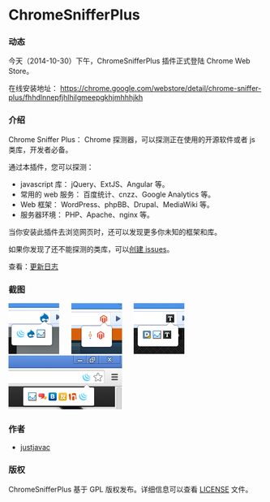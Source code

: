 ChromeSnifferPlus
=================

### 动态

今天（2014-10-30）下午，ChromeSnifferPlus 插件正式登陆 Chrome Web Store。

在线安装地址： https://chrome.google.com/webstore/detail/chrome-sniffer-plus/fhhdlnnepfjhlhilgmeepgkhjmhhhjkh

### 介绍

Chrome Sniffer Plus： Chrome 探测器，可以探测正在使用的开源软件或者 js 类库，开发者必备。

通过本插件，您可以探测：

- javascript 库： jQuery、ExtJS、Angular 等。
- 常用的 web 服务： 百度统计、cnzz、Google Analytics 等。
- Web 框架： WordPress、phpBB、Drupal、MediaWiki 等。
- 服务器环境： PHP、Apache、nginx 等。

当你安装此插件去浏览网页时，还可以发现更多你未知的框架和库。

如果你发现了还不能探测的类库，可以[创建 issues](https://github.com/justjavac/ChromeSnifferPlus/issues)。

查看：[更新日志](./changelog.md)

### 截图

![ChromeSnifferPlus效果截图](./screenshot/shot1.png) &nbsp;&nbsp;&nbsp;&nbsp;
![ChromeSnifferPlus效果截图](./screenshot/shot2.png) &nbsp;&nbsp;&nbsp;&nbsp;
![ChromeSnifferPlus效果截图](./screenshot/shot3.png) &nbsp;&nbsp;&nbsp;&nbsp;
![ChromeSnifferPlus效果截图](./screenshot/shot4.png) 

### 作者

 - [justjavac](https://github.com/justjavac)

### 版权

ChromeSnifferPlus 基于 GPL 版权发布。详细信息可以查看 [LICENSE](./LICENSE) 文件。